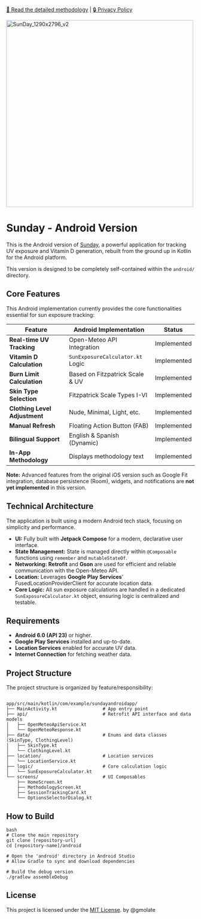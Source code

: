 [📖 Read the detailed methodology](METHODOLOGY.md) | [🔒 Privacy Policy](PRIVACY.md)

<img height="500" alt="SunDay_1290x2796_v2" src="https://github.com/user-attachments/assets/b712cc98-1cc5-4e6f-8297-cabf8f801013" />

# Sunday - Android Version

This is the Android version of [Sunday](https://github.com/jackjackbits/sunday), a powerful application for tracking UV exposure and Vitamin D generation, rebuilt from the ground up in Kotlin for the Android platform.

This version is designed to be completely self-contained within the `android/` directory. 

## Core Features

This Android implementation currently provides the core functionalities essential for sun exposure tracking:

| Feature                  | Android Implementation              | Status      |
| ------------------------ | ----------------------------------- | ----------- |
| **Real-time UV Tracking**    | Open-Meteo API Integration          | Implemented |
| **Vitamin D Calculation**  | `SunExposureCalculator.kt` Logic    | Implemented |
| **Burn Limit Calculation**   | Based on Fitzpatrick Scale & UV     | Implemented |
| **Skin Type Selection**      | Fitzpatrick Scale Types I-VI        | Implemented |
| **Clothing Level Adjustment**| Nude, Minimal, Light, etc.          | Implemented |
| **Manual Refresh**         | Floating Action Button (FAB)        | Implemented |
| **Bilingual Support**      | English & Spanish (Dynamic)         | Implemented |
| **In-App Methodology**     | Displays methodology text           | Implemented |

**Note:** Advanced features from the original iOS version such as Google Fit integration, database persistence (Room), widgets, and notifications are **not yet implemented** in this version.

## Technical Architecture

The application is built using a modern Android tech stack, focusing on simplicity and performance.

-   **UI:** Fully built with **Jetpack Compose** for a modern, declarative user interface.
-   **State Management:** State is managed directly within `@Composable` functions using `remember` and `mutableStateOf`.
-   **Networking:** **Retrofit** and **Gson** are used for efficient and reliable communication with the Open-Meteo API.
-   **Location:** Leverages **Google Play Services**' FusedLocationProviderClient for accurate location data.
-   **Core Logic:** All sun exposure calculations are handled in a dedicated `SunExposureCalculator.kt` object, ensuring logic is centralized and testable.

## Requirements

-   **Android 6.0 (API 23)** or higher.
-   **Google Play Services** installed and up-to-date.
-   **Location Services** enabled for accurate UV data.
-   **Internet Connection** for fetching weather data.

## Project Structure

The project structure is organized by feature/responsibility:

```

app/src/main/kotlin/com/example/sundayandroidapp/
├── MainActivity.kt                 # App entry point
├── api/                            # Retrofit API interface and data models
│   ├── OpenMeteoApiService.kt
│   └── OpenMeteoResponse.kt
├── data/                           # Enums and data classes (SkinType, ClothingLevel)
│   ├── SkinType.kt
│   └── ClothingLevel.kt
├── location/                       # Location services
│   └── LocationService.kt
├── logic/                          # Core calculation logic
│   └── SunExposureCalculator.kt
└── screens/                        # UI Composables
    ├── HomeScreen.kt
    ├── MethodologyScreen.kt
    ├── SessionTrackingCard.kt
    └── OptionsSelectorDialog.kt

```

## How to Build

```
bash
# Clone the main repository
git clone [repository-url]
cd [repository-name]/android

# Open the 'android' directory in Android Studio
# Allow Gradle to sync and download dependencies

# Build the debug version
./gradlew assembleDebug

```

## License

This project is licensed under the [MIT License](LICENSE). 
by @gmolate
```